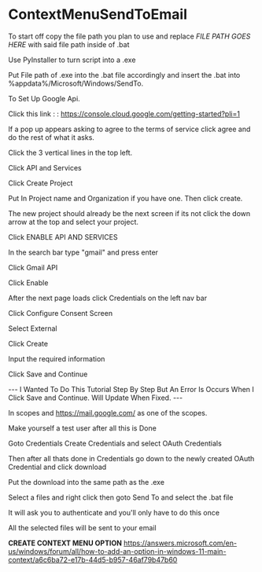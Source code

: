 # ContextMenuSendToEmail

To start off copy the file path you plan to use and replace *FILE PATH GOES HERE* with said file path inside of .bat

Use PyInstaller to turn script into a .exe 

Put File path of .exe into the .bat file accordingly and insert the .bat into %appdata%/Microsoft/Windows/SendTo.

To Set Up Google Api. 

Click this link : : https://console.cloud.google.com/getting-started?pli=1

If a pop up appears asking to agree to the terms of service click agree and do the rest of what it asks.

Click the 3 vertical lines in the top left.

Click API and Services

Click Create Project

Put In Project name and Organization if you have one. Then click create.

The new project should already be the next screen if its not click the down arrow at the top and select your project.

Click ENABLE API AND SERVICES

In the search bar type "gmail" and press enter

Click Gmail API

Click Enable

After the next page loads click Credentials on the left nav bar

Click Configure Consent Screen

Select External

Click Create

Input the required information

Click Save and Continue

--- I Wanted To Do This Tutorial Step By Step But An Error Is Occurs When I Click Save and Continue. Will Update When Fixed. ---

In scopes and https://mail.google.com/ as one of the scopes.

Make yourself a test user after all this is Done

Goto Credentials Create Credentials and select OAuth Credentials

Then after all thats done in Credentials go down to the newly created OAuth Credential and click download

Put the download into the same path as the .exe

Select a files and right click then goto Send To and select the .bat file

It will ask you to authenticate and you'll only have to do this once

All the selected files will be sent to your email

**CREATE CONTEXT MENU OPTION**
https://answers.microsoft.com/en-us/windows/forum/all/how-to-add-an-option-in-windows-11-main-context/a6c6ba72-e17b-44d5-b957-46af79b47b60 
